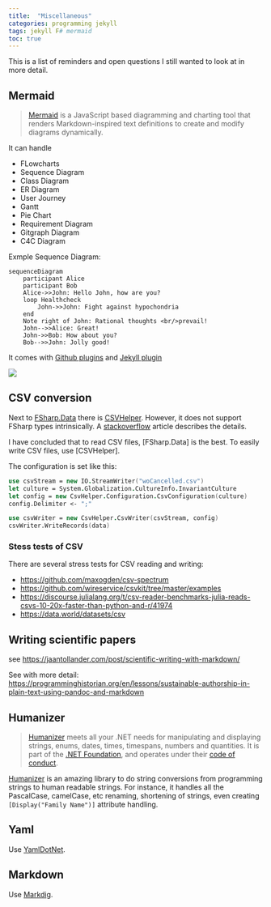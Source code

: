 ```yaml
---
title:  "Miscellaneous"
categories: programming jekyll
tags: jekyll F# mermaid
toc: true
---
```


This is a list of reminders and open questions I still wanted to look at in more detail.

## Mermaid

> [Mermaid] is a JavaScript based diagramming and charting tool that renders Markdown-inspired text definitions to create and modify diagrams dynamically.

It can handle

- FLowcharts
- Sequence Diagram
- Class Diagram
- ER Diagram
- User Journey
- Gantt
- Pie Chart
- Requirement Diagram
- Gitgraph Diagram
- C4C Diagram

Exmple Sequence Diagram:


    sequenceDiagram
        participant Alice
        participant Bob
        Alice->>John: Hello John, how are you?
        loop Healthcheck
            John->>John: Fight against hypochondria
        end
        Note right of John: Rational thoughts <br/>prevail!
        John-->>Alice: Great!
        John->>Bob: How about you?
        Bob-->>John: Jolly good!



It comes with [Github plugins](https://mermaid-js.github.io/mermaid/#/./integrations?id=productivity) and [Jekyll plugin](https://mermaid-js.github.io/mermaid/#/./integrations?id=other)


[Mermaid]: https://mermaid-js.github.io/mermaid/#/

[![](https://mermaid.ink/img/pako:eNptUcFOwzAM_RWTcyfuFSoCIZgmwQGuvbiJ10RL45I6oGrav5NmsEoTPjl-79l5ekel2ZCq1USfiYKmJ4d9xKEN8FsjRnHajRgEHrzT9D_0yN0KFN6maXZsQw1b8p5h6Suw_A0YCWZO9yvfM4-Zhl6stqQPK7LUorwse3a9FcAeXZgE7DyythxMdLiKKJj18cZCEIuK93Be8o7iOKAHsZwyMsFdF2-bMdIXOn-zisvpfLsYquElEso13DTZe3a5OOs4yZW3DG4uv9-x9zP0zKZsUZUaKA7oTE7guExaJZYGalWdW4Px0Ko2nDIPk_DHHLSqJSaqVBoNyl9aqt6jn_KUjBOOr-dIS7KnH2Tqlh8?type=png)](https://mermaid.live/edit#pako:eNptUcFOwzAM_RWTcyfuFSoCIZgmwQGuvbiJ10RL45I6oGrav5NmsEoTPjl-79l5ekel2ZCq1USfiYKmJ4d9xKEN8FsjRnHajRgEHrzT9D_0yN0KFN6maXZsQw1b8p5h6Suw_A0YCWZO9yvfM4-Zhl6stqQPK7LUorwse3a9FcAeXZgE7DyythxMdLiKKJj18cZCEIuK93Be8o7iOKAHsZwyMsFdF2-bMdIXOn-zisvpfLsYquElEso13DTZe3a5OOs4yZW3DG4uv9-x9zP0zKZsUZUaKA7oTE7guExaJZYGalWdW4Px0Ko2nDIPk_DHHLSqJSaqVBoNyl9aqt6jn_KUjBOOr-dIS7KnH2Tqlh8)


## CSV conversion

Next to [FSharp.Data](https://fsprojects.github.io/FSharp.Data/) there is [CSVHelper](https://joshclose.github.io/CsvHelper/). However, it does not support FSharp types intrinsically. A [stackoverflow](https://stackoverflow.com/questions/66401283/how-do-you-use-csvhelper-csvwriter-with-f-option-types) article describes the details.

I have concluded that to read CSV files, [FSharp.Data] is the best. To easily write CSV files, use [CSVHelper].

The configuration is set like this:

~~~fsharp
use csvStream = new IO.StreamWriter("woCancelled.csv")
let culture = System.Globalization.CultureInfo.InvariantCulture
let config = new CsvHelper.Configuration.CsvConfiguration(culture)
config.Delimiter <- ";"

use csvWriter = new CsvHelper.CsvWriter(csvStream, config)
csvWriter.WriteRecords(data)
~~~

### Stess tests of CSV

There are several stress tests for CSV reading and writing:
- <https://github.com/maxogden/csv-spectrum>
- <https://github.com/wireservice/csvkit/tree/master/examples>
- <https://discourse.julialang.org/t/csv-reader-benchmarks-julia-reads-csvs-10-20x-faster-than-python-and-r/41974>
- <https://data.world/datasets/csv>

## Writing scientific papers

see <https://jaantollander.com/post/scientific-writing-with-markdown/>

See with more detail: 
<https://programminghistorian.org/en/lessons/sustainable-authorship-in-plain-text-using-pandoc-and-markdown>


## Humanizer

> [Humanizer] meets all your .NET needs for manipulating and displaying strings, enums, dates, times, timespans, numbers and quantities. It is part of the [.NET Foundation](https://www.dotnetfoundation.org/), and operates under their [code of conduct](https://www.dotnetfoundation.org/code-of-conduct). 

[Humanizer] is an amazing library to do string conversions from programming strings to human readable strings. For instance, it handles all the PascalCase, camelCase, etc renaming, shortening of strings, even creating `[Display("Family Name")]` attribute handling.


[Humanizer]: https://github.com/Humanizr/Humanizer

## Yaml

Use [YamlDotNet](https://github.com/aaubry/YamlDotNet).

## Markdown

Use [Markdig](https://github.com/xoofx/markdig).

